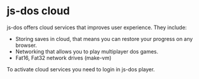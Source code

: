 # js-dos cloud

js-dos offers cloud services that improves user experience. They include:

* Storing saves in cloud, that means you can restore your progress on any browser.
* Networking that allows you to play multiplayer dos games.
* Fat16, Fat32 network drives (make-vm)

To activate cloud services you need to login in js-dos player. 
